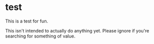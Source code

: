 # test
This is a test for fun.

This isn't intended to actually do anything yet. Please ignore if you're searching for something of value.
